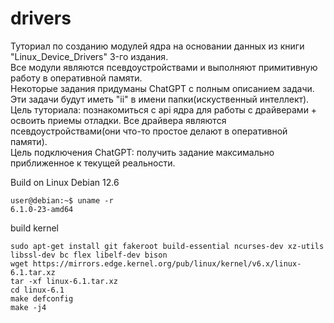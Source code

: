 # drivers
Туториал по созданию модулей ядра на основании данных из книги "Linux_Device_Drivers" 3-го издания.  
Все модули являются псевдоустройствами и выполняют примитивную работу в оперативной памяти.  
Некоторые задания придуманы ChatGPT с полным описанием задачи. Эти задачи будут иметь "ii" в имени папки(искуственный интеллект).  
Цель туториала: познакомиться с api ядра для работы с драйверами + освоить приемы отладки. Все драйвера являются псевдоустройствами(они что-то простое делают в оперативной памяти).  
Цель подключения ChatGPT: получить задание максимально приближенное к текущей реальности.  

Build on Linux Debian 12.6
```
user@debian:~$ uname -r
6.1.0-23-amd64
```

build kernel
```
sudo apt-get install git fakeroot build-essential ncurses-dev xz-utils libssl-dev bc flex libelf-dev bison
wget https://mirrors.edge.kernel.org/pub/linux/kernel/v6.x/linux-6.1.tar.xz
tar -xf linux-6.1.tar.xz
cd linux-6.1
make defconfig
make -j4
```
